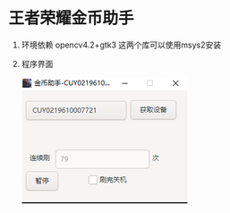 # 王者荣耀金币助手

1. 环境依赖 opencv4.2+gtk3  这两个库可以使用msys2安装 

2. 程序界面

   ![image-20200427125710501](README.assets/image-20200427125710501.png)





 		 


 		
